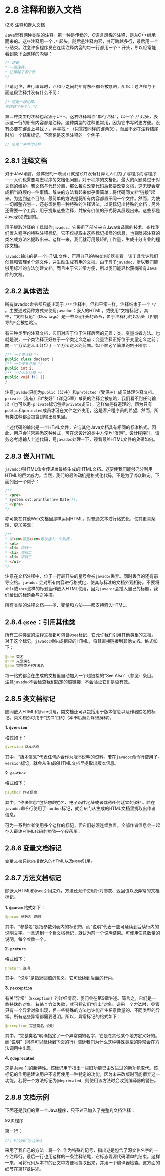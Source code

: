 # 2.8 注释和嵌入文档


(2)8 注释和嵌入文档

Java里有两种类型的注释。第一种是传统的、C语言风格的注释，是从C++继承而来的。这些注释用一个 `/*` 起头，随后是注释内容，并可跨越多行，最后用一个`*/`结束。注意许多程序员在连续注释内容的每一行都用一个 `*` 开头，所以经常能看到象下面这样的内容：

```java
/* 这是
* 一段注释，
* 它跨越了多个行
*/
```

但请记住，进行编译时，`/*`和`*/`之间的所有东西都会被忽略，所以上述注释与下面这段注释并没有什么不同：

```java
/* 这是一段注释，
它跨越了多个行 */
```

第二种类型的注释也起源于C++。这种注释叫作“单行注释”，以一个 `//` 起头，表示这一行的所有内容都是注释。这种类型的注释更常用，因为它书写时更方便。没有必要在键盘上寻找 `/` ，再寻找 `*` （只需按同样的键两次），而且不必在注释结尾时加一个结束标记。下面便是这类注释的一个例子：

```java
// 这是一条单行注释
```

## 2.8.1 注释文档

对于Java语言，最体贴的一项设计就是它并没有打算让人们为了写程序而写程序——人们也需要考虑程序的文档化问题。对于程序的文档化，最大的问题莫过于对文档的维护。若文档与代码分离，那么每次改变代码后都要改变文档，这无疑会变成相当麻烦的一件事情。解决的方法看起来似乎很简单：将代码同文档“链接”起来。为达到这个目的，最简单的方法是将所有内容都置于同一个文件。然而，为使一切都整齐划一，还必须使用一种特殊的注释语法，以便标记出特殊的文档；另外还需要一个工具，用于提取这些注释，并按有价值的形式将其展现出来。这些都是Java必须做到的。

用于提取注释的工具叫作`javadoc`。它采用了部分来自Java编译器的技术，查找我们置入程序的特殊注释标记。它不仅提取由这些标记指示的信息，也将毗邻注释的类名或方法名提取出来。这样一来，我们就可用最轻的工作量，生成十分专业的程序文档。

`javadoc`输出的是一个HTML文件，可用自己的Web浏览器查看。该工具允许我们创建和管理单个源文件，并生动生成有用的文档。由于有了`javadoc`，所以我们能够用标准的方法创建文档。而且由于它非常方便，所以我们能轻松获得所有Java库的文档。

## 2.8.2 具体语法

所有javadoc命令都只能出现于 `/**` 注释中。但和平常一样，注释结束于一个 `*/` 。主要通过两种方式来使用`javadoc`：嵌入的HTML，或使用“文档标记”。其中，“文档标记”（Doc tags）是一些以`@`开头的命令，置于注释行的起始处（但前导的`*`会被忽略）。

有三种类型的注释文档，它们对应于位于注释后面的元素：类、变量或者方法。也就是说，一个类注释正好位于一个类定义之前；变量注释正好位于变量定义之前；而一个方法定义正好位于一个方法定义的前面。如下面这个简单的例子所示：

```java
/** 一个类注释 */
public class docTest {
/** 一个变量注释 */
public int i;
/** 一个方法注释 */
public void f() {}
}
```

注意`javadoc`只能为`public`（公共）和`protected`（受保护）成员处理注释文档。`private`（私有）和“友好”（详见5章）成员的注释会被忽略，我们看不到任何输出（也可以用`-private`标记包括`private`成员）。这样做是有道理的，因为只有`public`和`protected`成员才可在文件之外使用，这是客户程序员的希望。然而，所有类注释都会包含到输出结果里。

上述代码的输出是一个HTML文件，它与其他Java文档具有相同的标准格式。因此，用户会非常熟悉这种格式，可在您设计的类中方便地“漫游”。设计程序时，请务必考虑输入上述代码，用`javadoc`处理一下，观看最终HTML文件的效果如何。

## 2.8.3 嵌入HTML

`javadoc`将HTML命令传递给最终生成的HTML文档。这便使我们能够充分利用HTML的巨大威力。当然，我们的最终动机是格式化代码，不是为了哗众取宠。下面列出一个例子：

```java
/**
* <pre>
* System.out.println(new Date());
* </pre>
*/
```

亦可象在其他Web文档里那样运用HTML，对普通文本进行格式化，使其更具条理、更加美观：

```java
/**
* 您<em>甚至</em>可以插入一个列表：
* <ol>
* <li> 项目一
* <li> 项目二
* <li> 项目三
* </ol>
*/
```

注意在文档注释中，位于一行最开头的星号会被`javadoc`丢弃。同时丢弃的还有前导空格。`javadoc` 会对所有内容进行格式化，使其与标准的文档外观相符。不要将`<h1>`或`<hr>`这样的标题当作嵌入HTML使用，因为`javadoc`会插入自己的标题，我们给出的标题会与之冲撞。

所有类型的注释文档——类、变量和方法——都支持嵌入HTML。

## 2.8.4 `@see`：引用其他类

所有三种类型的注释文档都可包含`@see`标记，它允许我们引用其他类里的文档。对于这个标记，`javadoc`会生成相应的HTML，将其直接链接到其他文档。格式如下：

```java
@see 类名
@see 完整类名
@see 完整类名#方法名
```

每一格式都会在生成的文档里自动加入一个超链接的“See Also”（参见）条目。注意`javadoc`不会检查我们指定的超链接，不会验证它们是否有效。

## 2.8.5 类文档标记

随同嵌入HTML和`@se`e引用，类文档还可以包括用于版本信息以及作者姓名的标记。类文档亦可用于“接口”目的（本书后面会详细解释）。


**1. `@version`**


格式如下：

```java
@version 版本信息
```

其中，“版本信息”代表任何适合作为版本说明的资料。若在`javadoc`命令行使用了`-version`标记，就会从生成的HTML文档里提取出版本信息。

**2. `@author`**

格式如下：

```java
@author 作者信息
```

其中，“作者信息”包括您的姓名、电子函件地址或者其他任何适宜的资料。若在`javadoc`命令行使用了`-author`标记，就会专门从生成的HTML文档里提取出作者信息。

可为一系列作者使用多个这样的标记，但它们必须连续放置。全部作者信息会一起存入最终HTML代码的单独一个段落里。

## 2.8.6 变量文档标记

变量文档只能包括嵌入的HTML以及`@see`引用。

## 2.8.7 方法文档标记

除嵌入HTML和`@see`引用之外，方法还允许使用针对参数、返回值以及异常的文档标记。

**1. `@param`**
格式如下：

```java
@param 参数名 说明
```

其中，“参数名”是指参数列表内的标识符，而“说明”代表一些可延续到后续行内的说明文字。一旦遇到一个新文档标记，就认为前一个说明结束。可使用任意数量的说明，每个参数一个。

**2. `@return`**

格式如下：

```java
@return 说明
```

其中，“说明”是指返回值的含义。它可延续到后面的行内。

**3. `@exception`**

有关“异常”（`Exception`）的详细情况，我们会在第9章讲述。简言之，它们是一些特殊的对象，若某个方法失败，就可将它们“扔出”对象。调用一个方法时，尽管只有一个异常对象出现，但一些特殊的方法也许能产生任意数量的、不同类型的异常。所有这些异常都需要说明。所以，异常标记的格式如下：

```java
@exception 完整类名 说明
```

其中，“完整类名”明确指定了一个异常类的名字，它是在其他某个地方定义好的。而“说明”（同样可以延续到下面的行）告诉我们为什么这种特殊类型的异常会在方法调用中出现。

**4. `@deprecated`**

这是Java 1.1的新特性。该标记用于指出一些旧功能已由改进过的新功能取代。该标记的作用是建议用户不必再使用一种特定的功能，因为未来改版时可能摒弃这一功能。若将一个方法标记为`@deprecated`，则使用该方法时会收到编译器的警告。

## 2.8.8 文档示例

下面还是我们的第一个Java程序，只不过已加入了完整的文档注释：

92页程序

第一行：

```java
//: Property.java
```

采用了我自己的方法：将一个`:`作为特殊的记号，指出这是包含了源文件名字的一个注释行。最后一行也用这样的一条注释结尾，它标志着源代码清单的结束。这样一来，可将代码从本书的正文中方便地提取出来，并用一个编译器检查。这方面的细节在第17章讲述。
